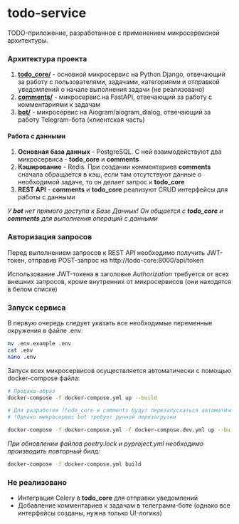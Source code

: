 # todo-service
TODO-приложение, разработанное с применением микросервисной архитектуры.

### Архитектура проекта
1. **[todo_core/](./todo_core/)** - основной микросервис на Python Django, отвечающий за работу с пользователями, задачами, категориями и отправкой уведомлений о начале выполнения задачи (не реализовано)
2. **[comments/](./comments/)** - микросервис на FastAPI, отвечающий за работу с комментариями к задачам
3. **[bot/](./bot/)** - микросервис на Aiogram/aiogram_dialog, отвечающий за работу Telegram-бота (клиентская часть)

#### Работа с данными
1. **Основная база данных** - PostgreSQL. С ней взаимодействуют два микросервиса - **todo_core** и **comments**
2. **Кэширование** - Redis. При создании комментариев **comments** сначала обращается в кэш, если там отсутствуют данные о необходимой задаче, то он делает запрос к **todo_core**
3. **REST API** - **comments** и **todo_core** реализуют CRUD интерфейсы для работы с данными

*У **bot** нет прямого доступа к Базе Данных! Он общается с **todo_core** и **comments** для выполнения операций с данными*

### Авторизация запросов
Перед выполнением запросов к REST API необходимо получить JWT-токен, отправив POST-запрос на http://todo-core:8000/api/token

Использование JWT-токена в заголовке *Authorization* требуется от всех внешних запросов, кроме внутренних от микросервисов (они находятся в белом списке)

### Запуск сервиса
В первую очередь следует указать все необходимые переменные окружения в файле .env:

```bash
mv .env.example .env
cat .env
nano .env
```

Запуск всех микросервисов осуществляется автоматически с помощью docker-compose файла:

```bash
# Продакш-образ
docker-compose -f docker-compose.yml up --build

# Для разработки (todo_core и comments будут перезапускаться автоматически при сохранении файлов)
# !Однако микросервис bot требует ручной перезагрузки

docker-compose -f docker-compose.yml -f docker-compose.dev.yml up --build
```

*При обновлении файлов poetry.lock и pyproject.yml необходимо производить повторный билд:*

```bash
docker-compose -f docker-compose.yml build
```

### Не реализовано
- Интеграция Celery в **todo_core** для отправки уведомлений
- Добавление комментариев к задачам в телеграмм-боте (однако все интерфейсы созданы, нужна только UI-логика)